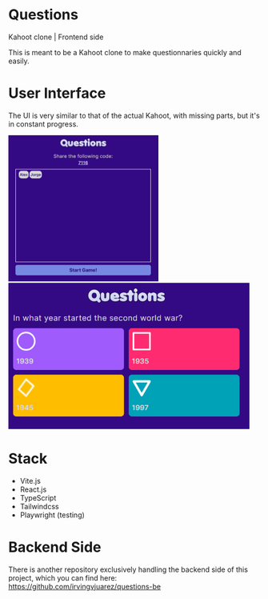 # Questions

Kahoot clone | Frontend side

This is meant to be a Kahoot clone to make questionnaries quickly and easily.

# User Interface
The UI is very similar to that of the actual Kahoot, with missing parts, but it's in constant progress.

<div>
  <img width="300" src="./docs/game%20room.PNG" />
  <img height="292" src="./docs/question.PNG" />
</div>

# Stack
- Vite.js
- React.js
- TypeScript
- Tailwindcss
- Playwright (testing)

# Backend Side
There is another repository exclusively handling the backend side of this project, which you can find here: https://github.com/irvingvjuarez/questions-be
